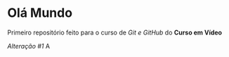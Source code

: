 # Olá Mundo
 Primeiro repositório feito para o curso de *Git e GitHub* do **Curso em Vídeo**

*Alteração #1*
A
